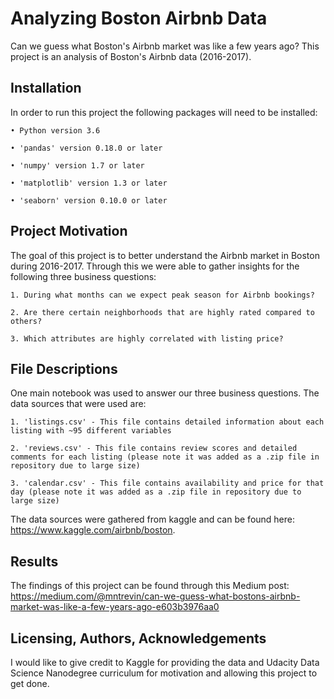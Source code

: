 # Analyzing Boston Airbnb Data

Can we guess what Boston's Airbnb market was like a few years ago? This project is an analysis of Boston's Airbnb data (2016-2017). 

## Installation
In order to run this project the following packages will need to be installed: 

	• Python version 3.6 
	
	• 'pandas' version 0.18.0 or later
	
	• 'numpy' version 1.7 or later 
	
	• 'matplotlib' version 1.3 or later 
	
	• 'seaborn' version 0.10.0 or later

## Project Motivation
The goal of this project is to better understand the Airbnb market in Boston during 2016-2017. Through this we were able to gather insights for the following three business questions: 

	1. During what months can we expect peak season for Airbnb bookings? 

	2. Are there certain neighborhoods that are highly rated compared to others? 
	
	3. Which attributes are highly correlated with listing price? 
	
## File Descriptions
One main notebook was used to answer our three business questions. The data sources that were used are: 

	1. 'listings.csv' - This file contains detailed information about each listing with ~95 different variables
	
	2. 'reviews.csv' - This file contains review scores and detailed comments for each listing (please note it was added as a .zip file in repository due to large size) 
	
	3. 'calendar.csv' - This file contains availability and price for that day (please note it was added as a .zip file in repository due to large size) 
	
The data sources were gathered from kaggle and can be found here: https://www.kaggle.com/airbnb/boston. 

## Results
The findings of this project can be found through this Medium post: https://medium.com/@mntrevin/can-we-guess-what-bostons-airbnb-market-was-like-a-few-years-ago-e603b3976aa0

## Licensing, Authors, Acknowledgements 
I would like to give credit to Kaggle for providing the data and Udacity Data Science Nanodegree curriculum for motivation and allowing this project to get done.
